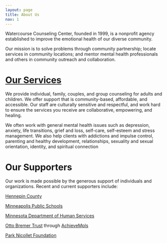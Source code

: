 ```yaml
---
layout: page
title: About Us
nav: 1
---
```


Watercourse Counseling Center, founded in 1999, is a nonprofit agency
established to improve the emotional health of our diverse community.

Our mission is to solve problems through community partnership; locate
services in community locations; and mentor mental health professionals
and others in community outreach and collaboration.

# [Our Services](./services.html)

We provide individual, family, couples, and group
counseling for adults and children. We offer support that is
community-based, affordable, and accessible.  Our staff are culturally
sensitive and respectful, and work hard to ensure the services you
receive are collaborative, empowering, and healing.

We often work with general mental health issues such as
depression, anxiety, life transitions, grief and loss, self-care,
self-esteem and stress management.  We also help clients with addictions
and impulse control, parenting and healthy development, relationships,
sexuality and sexual orientation, identity, and spiritual connection

# Our Supporters

Our work is made possible by the generous support of individuals and organizations. Recent and current supporters include:

[Hennepin County](http://www.hennepin.us/residents/health-medical/childrens-mental-health-services)

[Minneapolis Public Schools](http://cpo.mpls.k12.mn.us/)

[Minnesota Department of Human Services](http://www.dhs.state.mn.us/main/idcplg?IdcService=GET_DYNAMIC_CONVERSION&RevisionSelectionMethod=LatestReleased&dDocName=id_000162)

[Otto Bremer Trust](http://www.ottobremer.org/) through [AchieveMpls](https://www.achievempls.org/)

[Park Nicollet Foundation](http://www.parknicollet.com/communityandvolunteerism/park-nicollet-foundation)
